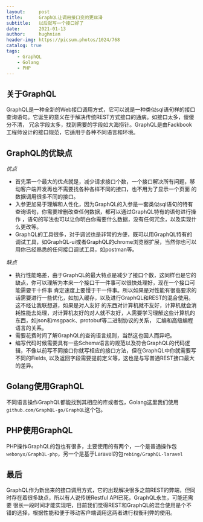 ```yaml
---
layout:     post
title:      GraphQL让调用接口变的更丝滑
subtitle:   以后就写一个接口好了
date:       2021-01-13
author:     hughnian
header-img: https://picsum.photos/1024/768
catalog: true
tags:
    - GraphQL
    - Golang
    - PHP
---
```


## 关于GraphQL
GraphQL是一种全新的Web接口调用方式，它可以说是一种类似sql语句样的接口查询语句。它诞生的意义在于解决传统REST方式接口的通病。如接口太多，傻傻分不清，
冗余字段太多，找到需要的字段如大海捞针。GraphQL是由Fackbook工程师设计的接口规范，它适用于各种不同语言和环境。

## GraphQL的优缺点   
*优点*
- 首先第一个最大的优点就是，减少请求接口个数，一个接口解决所有问题，移动客户端开发再也不需要找各种各样不同的接口，也不用为了显示一个页面
的数据调用很多不同的接口。   
- 入参更加易于理解和人性化，因为GraphQL的入参是一套类似sql语句的特有查询语句，你需要增删改查任何数据，都可以通过GraphQL特有的语句进行操作
，语句的写法也可以让你明白你需要什么数据，没有任何冗余，以及实现什么更改等。   
- GraphQL的工具很多，对于调试也是非常的方便，既可以用GraphQL特有的调试工具，如GraphQL-ui或者GraphQL的chrome浏览器扩展，当然你也可以
用你已经熟悉的任何接口调试工具，如postman等。   

*缺点*
- 执行性能略差，由于GraphQL的最大特点是减少了接口个数，这同样也是它的缺点，你可以理解为本来一个接口干一件事可以很快处理好，现在一个接口可能需要干十件事
肯定速度上要慢于干一件事。所以如果是对性能有很高要求的话需要进行一些优化，如加入缓存，以及进行GraphQL和REST的混合使用。这不经让我联想道，如果是对人友好
的东西对计算机就不友好，计算机就会消耗性能去处理，对计算机友好的对人就不友好，人需要学习理解这些计算机的东西，如json和msgpack、protobuf等二进制协议的关系，
汇编和高级编程语言的关系。  
- 需要花费时间了解GraphQL的查询语言规则，当然这也因人而异吧。  
- 编写代码时候需要具有一些Schema语言的规范以及符合GraphQL的代码逻辑，不像以前写不同接口你就写相应的接口方法，但在GraphQL中你就需要写不同的Fields,
以及返回字段需要提前定义等，这也是与写普通REST接口最大的差异。    

## Golang使用GraphQL
不同语言操作GraphQL都能找到其相应的库或者包，Golang这里我们使用`github.com/GraphQL-go/GraphQL`这个包。


## PHP使用GraphQL
PHP操作GraphQL的包也有很多，主要使用的有两个，一个是普通操作包`webonyx/GraphQL-php`，另一个是基于Laravel的包`rebing/GraphQL-laravel`


## 最后
GraphQL作为新出来的接口调用方式，它的出现解决很多之前REST的弊端，但同时存在着很多缺点，所以有人说传统Restful API已死，GraphQL永生，可能还需要
很长一段时间才能实现吧，目前我们觉得REST和GraphQL的混合使用是个不错的选择，根据性能和便于移动客户端调用这两者进行权衡利弊的使用。
